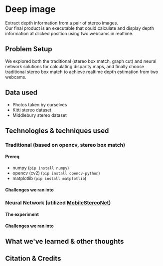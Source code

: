 # Deep image
Extract depth information from a pair of stereo images. \
Our final product is an executable that could calculate and display depth information at clicked position using two webcams in realtime.

## Problem Setup
We explored both the traditional (stereo box match, graph cut) and neural network solutions for calculating disparity maps, and finally choose traditional stereo box match to achieve realtime depth estimation from two webcams.

## Data used
- Photos taken by ourselves
- Kitti stereo dataset
- Middlebury stereo dataset

## Technologies & techniques used
### Traditional (based on opencv, stereo box match)
#### Prereq
- numpy (`pip install numpy`)
- opencv (cv2) (`pip install opencv-python`)
- matplotlib (`pip install matplotlib`)

#### Challenges we ran into


### Neural Network (utilized [MobileStereoNet](https://github.com/cogsys-tuebingen/mobilestereonet))

#### The experiment

#### Challenges we ran into

## What we've learned & other thoughts

## Citation & Credits

